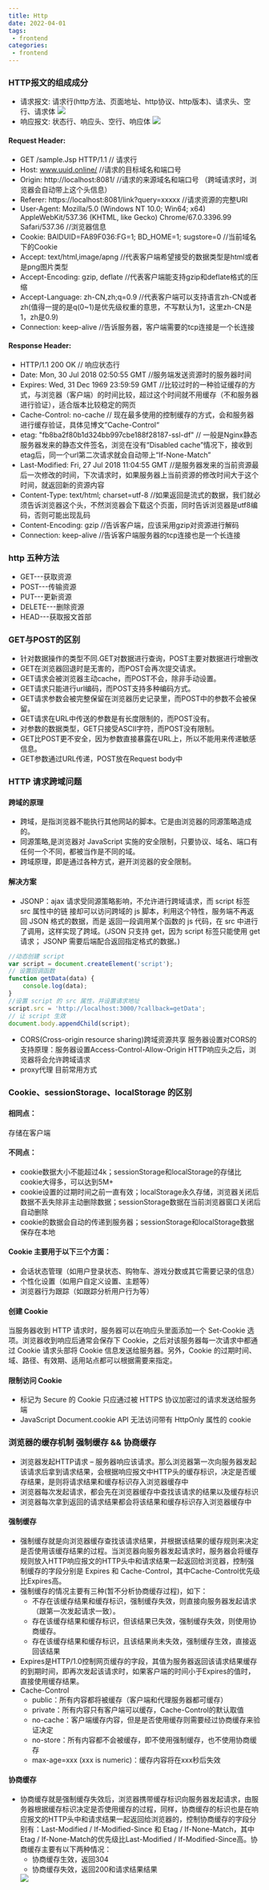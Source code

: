 ```yaml
---
title: Http
date: 2022-04-01
tags:
 - frontend
categories:
 - frontend
---
```


### HTTP报文的组成成分

- 请求报文: 请求行(http方法、页面地址、http协议、http版本)、请求头、空行、请求体
  <img src='./images/img-2.png'/>
- 响应报文: 状态行、响应头、空行、响应体
  <img src='./images/img-3.png'/>

#### Request Header:

- GET /sample.Jsp HTTP/1.1  // 请求行
- Host:  www.uuid.online/ //请求的目标域名和端口号
- Origin: http://localhost:8081/ //请求的来源域名和端口号 （跨域请求时，浏览器会自动带上这个头信息）
- Referer: https://localhost:8081/link?query=xxxxx //请求资源的完整URI
- User-Agent: Mozilla/5.0 (Windows NT 10.0; Win64; x64) AppleWebKit/537.36 (KHTML, like Gecko) Chrome/67.0.3396.99 Safari/537.36 //浏览器信息
- Cookie:  BAIDUID=FA89F036:FG=1; BD_HOME=1; sugstore=0  //当前域名下的Cookie
- Accept: text/html,image/apng  //代表客户端希望接受的数据类型是html或者是png图片类型
- Accept-Encoding: gzip, deflate  //代表客户端能支持gzip和deflate格式的压缩
- Accept-Language: zh-CN,zh;q=0.9  //代表客户端可以支持语言zh-CN或者zh(值得一提的是q(0~1)是优先级权重的意思，不写默认为1，这里zh-CN是1，zh是0.9)
- Connection: keep-alive  //告诉服务器，客户端需要的tcp连接是一个长连接

#### Response Header:

- HTTP/1.1 200 OK  // 响应状态行
- Date:  Mon, 30 Jul 2018 02:50:55 GMT  //服务端发送资源时的服务器时间
- Expires:  Wed, 31 Dec 1969 23:59:59 GMT //比较过时的一种验证缓存的方式，与浏览器（客户端）的时间比较，超过这个时间就不用缓存（不和服务器进行验证），适合版本比较稳定的网页
- Cache-Control:  no-cache  // 现在最多使用的控制缓存的方式，会和服务器进行缓存验证，具体见博文”Cache-Control“
- etag:  "fb8ba2f80b1d324bb997cbe188f28187-ssl-df"  // 一般是Nginx静态服务器发来的静态文件签名，浏览在没有“Disabled cache”情况下，接收到etag后，同一个url第二次请求就会自动带上“If-None-Match”
- Last-Modified:  Fri, 27 Jul 2018 11:04:55 GMT //是服务器发来的当前资源最后一次修改的时间，下次请求时，如果服务器上当前资源的修改时间大于这个时间，就返回新的资源内容
- Content-Type:  text/html; charset=utf-8  //如果返回是流式的数据，我们就必须告诉浏览器这个头，不然浏览器会下载这个页面，同时告诉浏览器是utf8编码，否则可能出现乱码
- Content-Encoding:  gzip  //告诉客户端，应该采用gzip对资源进行解码
- Connection:  keep-alive  //告诉客户端服务器的tcp连接也是一个长连接

### http 五种方法

- GET---获取资源
- POST---传输资源
- PUT---更新资源
- DELETE---删除资源
- HEAD---获取报文首部

### GET与POST的区别

- 针对数据操作的类型不同.GET对数据进行查询，POST主要对数据进行增删改
- GET在浏览器回退时是无害的，而POST会再次提交请求。
- GET请求会被浏览器主动cache，而POST不会，除非手动设置。
- GET请求只能进行url编码，而POST支持多种编码方式。
- GET请求参数会被完整保留在浏览器历史记录里，而POST中的参数不会被保留。
- GET请求在URL中传送的参数是有长度限制的，而POST没有。
- 对参数的数据类型，GET只接受ASCII字符，而POST没有限制。
- GET比POST更不安全，因为参数直接暴露在URL上，所以不能用来传递敏感信息。
- GET参数通过URL传递，POST放在Request body中

### HTTP 请求跨域问题

#### 跨域的原理

- 跨域，是指浏览器不能执行其他网站的脚本。它是由浏览器的同源策略造成的。
- 同源策略,是浏览器对 JavaScript 实施的安全限制，只要协议、域名、端口有任何一个不同，都被当作是不同的域。
- 跨域原理，即是通过各种方式，避开浏览器的安全限制。

#### 解决方案

- JSONP：ajax 请求受同源策略影响，不允许进行跨域请求，而 script 标签 src 属性中的链 接却可以访问跨域的 js 脚本，利用这个特性，服务端不再返回 JSON 格式的数据，而是 返回一段调用某个函数的 js 代码，在 src 中进行了调用，这样实现了跨域。(JSON 只支持 get，因为 script 标签只能使用 get 请求； JSONP 需要后端配合返回指定格式的数据。)

```js
//动态创建 script
var script = document.createElement('script');
// 设置回调函数
function getData(data) {
    console.log(data);
}
//设置 script 的 src 属性，并设置请求地址
script.src = 'http://localhost:3000/?callback=getData';
// 让 script 生效
document.body.appendChild(script);
```

- CORS(Cross-origin resource sharing)跨域资源共享 服务器设置对CORS的支持原理：服务器设置Access-Control-Allow-Origin HTTP响应头之后，浏览器将会允许跨域请求
- proxy代理 目前常用方式

### Cookie、sessionStorage、localStorage 的区别

#### 相同点：

存储在客户端

#### 不同点：

- cookie数据大小不能超过4k；sessionStorage和localStorage的存储比cookie大得多，可以达到5M+
- cookie设置的过期时间之前一直有效；localStorage永久存储，浏览器关闭后数据不丢失除非主动删除数据；sessionStorage数据在当前浏览器窗口关闭后自动删除
- cookie的数据会自动的传递到服务器；sessionStorage和localStorage数据保存在本地

#### Cookie 主要用于以下三个方面：

- 会话状态管理（如用户登录状态、购物车、游戏分数或其它需要记录的信息）
- 个性化设置（如用户自定义设置、主题等）
- 浏览器行为跟踪（如跟踪分析用户行为等）

#### 创建 Cookie

当服务器收到 HTTP 请求时，服务器可以在响应头里面添加一个 Set-Cookie 选项。浏览器收到响应后通常会保存下 Cookie，之后对该服务器每一次请求中都通过  Cookie 请求头部将 Cookie 信息发送给服务器。另外，Cookie 的过期时间、域、路径、有效期、适用站点都可以根据需要来指定。

#### 限制访问 Cookie

- 标记为 Secure 的 Cookie 只应通过被 HTTPS 协议加密过的请求发送给服务端
- JavaScript Document.cookie API 无法访问带有 HttpOnly 属性的 cookie

### 浏览器的缓存机制 强制缓存 && 协商缓存

- 浏览器发起HTTP请求 – 服务器响应该请求。那么浏览器第一次向服务器发起该请求后拿到请求结果，会根据响应报文中HTTP头的缓存标识，决定是否缓存结果，是则将请求结果和缓存标识存入浏览器缓存中
- 浏览器每次发起请求，都会先在浏览器缓存中查找该请求的结果以及缓存标识
- 浏览器每次拿到返回的请求结果都会将该结果和缓存标识存入浏览器缓存中

#### 强制缓存

- 强制缓存就是向浏览器缓存查找该请求结果，并根据该结果的缓存规则来决定是否使用该缓存结果的过程。当浏览器向服务器发起请求时，服务器会将缓存规则放入HTTP响应报文的HTTP头中和请求结果一起返回给浏览器，控制强制缓存的字段分别是 Expires 和 Cache-Control，其中Cache-Control优先级比Expires高。
- 强制缓存的情况主要有三种(暂不分析协商缓存过程)，如下：
    - 不存在该缓存结果和缓存标识，强制缓存失效，则直接向服务器发起请求（跟第一次发起请求一致）。
    - 存在该缓存结果和缓存标识，但该结果已失效，强制缓存失效，则使用协商缓存。
    - 存在该缓存结果和缓存标识，且该结果尚未失效，强制缓存生效，直接返回该结果
- Expires是HTTP/1.0控制网页缓存的字段，其值为服务器返回该请求结果缓存的到期时间，即再次发起该请求时，如果客户端的时间小于Expires的值时，直接使用缓存结果。
- Cache-Control
    - public：所有内容都将被缓存（客户端和代理服务器都可缓存）
    - private：所有内容只有客户端可以缓存，Cache-Control的默认取值
    - no-cache：客户端缓存内容，但是是否使用缓存则需要经过协商缓存来验证决定
    - no-store：所有内容都不会被缓存，即不使用强制缓存，也不使用协商缓存
    - max-age=xxx (xxx is numeric)：缓存内容将在xxx秒后失效

#### 协商缓存

- 协商缓存就是强制缓存失效后，浏览器携带缓存标识向服务器发起请求，由服务器根据缓存标识决定是否使用缓存的过程，同样，协商缓存的标识也是在响应报文的HTTP头中和请求结果一起返回给浏览器的，控制协商缓存的字段分别有：Last-Modified / If-Modified-Since 和 Etag / If-None-Match，其中Etag / If-None-Match的优先级比Last-Modified / If-Modified-Since高。协商缓存主要有以下两种情况：
    - 协商缓存生效，返回304
    - 协商缓存失效，返回200和请求结果结果
    <img src="./images/img-1.png">
